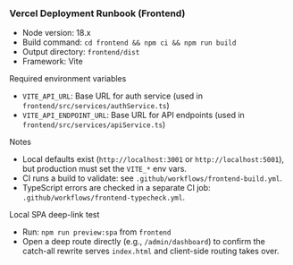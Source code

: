 ### Vercel Deployment Runbook (Frontend)

- Node version: 18.x
- Build command: `cd frontend && npm ci && npm run build`
- Output directory: `frontend/dist`
- Framework: Vite

Required environment variables
- `VITE_API_URL`: Base URL for auth service (used in `frontend/src/services/authService.ts`)
- `VITE_API_ENDPOINT_URL`: Base URL for API endpoints (used in `frontend/src/services/apiService.ts`)

Notes
- Local defaults exist (`http://localhost:3001` or `http://localhost:5001`), but production must set the `VITE_*` env vars.
- CI runs a build to validate: see `.github/workflows/frontend-build.yml`.
- TypeScript errors are checked in a separate CI job: `.github/workflows/frontend-typecheck.yml`.
 
Local SPA deep-link test
- Run: `npm run preview:spa` from `frontend`
- Open a deep route directly (e.g., `/admin/dashboard`) to confirm the catch-all rewrite serves `index.html` and client-side routing takes over.
 
